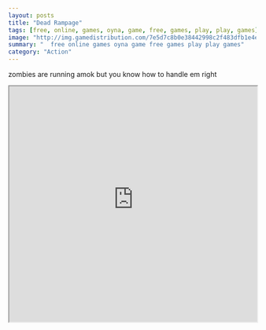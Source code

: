 ```yaml
---
layout: posts
title: "Dead Rampage"
tags: [free, online, games, oyna, game, free, games, play, play, games]
image: "http://img.gamedistribution.com/7e5d7c8b0e38442998c2f483dfb1e4ea.jpg"
summary: "  free online games oyna game free games play play games"
category: "Action"
---
```


zombies are running amok but you know how to handle em right

<iframe width="100%" height="480px;" src="http://flash.gamedistribution.com?game=7e5d7c8b0e38442998c2f483dfb1e4ea"></iframe>